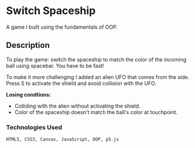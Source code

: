 # Switch Spaceship

A game I built using the fundamentals of OOP.

## Description

To play the game: switch the spaceship to match the color of the incoming ball using spacebar. You have to be fast!

To make it more challenging I added an alien UFO that comes from the side. Press S to activate the shield and avoid collision with the UFO.

**Losing condtions:**

- Colliding with the alien without activating the shield.
- Color of the spaceship doesn't match the ball's color at touchpoint.

### Technologies Used

```
HTML5, CSS3, Canvas, JavaScript, OOP, p5.js
```
